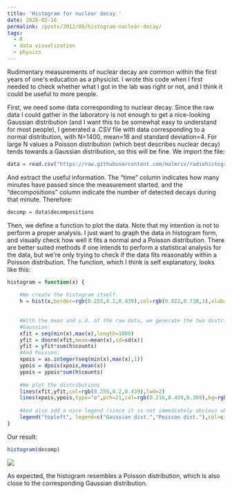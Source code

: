 ```yaml
---
title: 'Histogram for nuclear decay.'
date: 2020-02-16
permalink: /posts/2012/08/histogram-nuclear-decay/
tags:
  - R
  - data visualization
  - physics
---
```


Rudimentary measurements of nuclear decay are common within the first years of one's education as a physicist. I wrote this code when I first needed to check whether what I got in the lab was right or not, and I think it could be useful to more people. 

First, we need some data corresponding to nuclear decay. Since the raw data I
could gather in the laboratory is not enough to get a nice-looking
Gaussian distribution (and I want this to be somewhat easy to understand
for most people), I generated a .CSV file with data corresponding to a
normal distribution, with N=1400, mean=16 and standard deviation=4. For
large N values a Poisson distribution (which best describes nuclear decay) tends towards a Gaussian
distribution, so this will be fine. We import the
file:

``` r
data = read.csv("https://raw.githubusercontent.com/malmriv/radiohistogram/master/normdist.csv")
```

And extract the useful information. The “time” column indicates how many
minutes have passed since the measurement started, and the
“decompositions” column indicate the number of detected decays during
that minute. Therefore:

``` r
decomp = data$decompositions
```

Then, we define a function to plot the data. Note that my intention is
not to perform a proper analysis. I just want to graph the data in
histogram form, and visually check how well it fits a normal and a Poisson
distribution. There are better suited methods if one intends to perform a statistical analysis for the data, but we're only trying to check if the data fits reasonably within a Poisson distribution. The function, which I think is self explanatory, looks
like this:

``` r
histogram = function(x) {
    
    #We create the histogram itself.
    h = hist(x,border=rgb(0.255,0.2,0.439),col=rgb(0.822,0.738,1),xlab="Decompositions per unit time (adim.)",ylab="Absolute frequency.",main="Histogram (raw data), Gaussian and Poisson distributions.",breaks=as.integer(seq(min(x),max(x),1)))
    
    
    #With the mean and s.d. of the raw data, we generate the two distributions
    #Gaussian:
    xfit = seq(min(x),max(x),length=1000)
    yfit = dnorm(xfit,mean=mean(x),sd=sd(x))
    yfit = yfit*sum(h$counts)
    #And Poisson:
    xpois = as.integer(seq(min(x),max(x),1))
    ypois = dpois(xpois,mean(x))
    ypois = ypois*sum(h$counts)
    
    #We plot the distributions
    lines(xfit,yfit,col=rgb(0.255,0.2,0.439),lwd=2)
    lines(xpois,ypois,type="o",pch=21,col=rgb(0.216,0.439,0.369),bg=rgb(0.612,0.737,0.698))
    
    #And also add a nice legend (since it is not immediately obvious which line corresponds to what):
    legend("topleft", legend=c("Gaussian dist.","Poisson dist."),col=c(rgb(0.255,0.2,0.439),rgb(0.216,0.439,0.369)),lty=1,bg="transparent",box.lty = 0)
}
```

Our result:

``` r
histogram(decomp)
```

![](https://github.com/malmriv/malmriv.github.io/blob/master/_posts/histogram_files/figure-gfm/unnamed-chunk-4-1.png?raw=true)<!-- -->

As expected, the histogram resembles a Poisson distribution, which is
also close to the corresponding Gaussian distribution.
